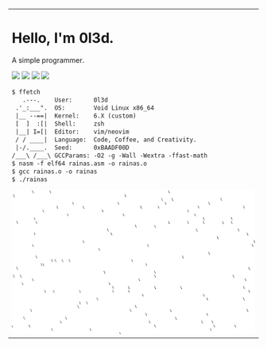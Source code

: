 <table>
  <tr>
    <td width="50%" valign="top">
      <h1>Hello, I'm 0l3d.</h1>
      <p> A simple programmer. </p>
      <p>
        <img src="https://img.shields.io/badge/C-00599C?style=for-the-badge&logo=c&logoColor=white" />
        <img src="https://img.shields.io/badge/ASM-6E4C1E?style=for-the-badge&logo=asm&logoColor=white" />
        <img src="https://img.shields.io/badge/void%20linux-478061?style=for-the-badge&logo=linux&logoColor=white"/>
        <a href="https://www.buymeacoffee.com/oled" target="_blank">
          <img src="https://img.shields.io/badge/Buy%20Me%20a%20Coffee-FFDD00?style=for-the-badge&logo=buy-me-a-coffee&logoColor=black"/>
        </a>
        <!--START_SECTION:waka-->
        <!--END_SECTION:waka-->
      </p>
      <pre><code class="language-bash">$ ffetch
   .---.    User:      0l3d  
 .'_:___".  OS:        Void Linux x86_64     
 |__ --==|  Kernel:    6.X (custom)     
 [  ]  :[|  Shell:     zsh    
 |__| I=[|  Editor:    vim/neovim     
 / / ____|  Language:  Code, Coffee, and Creativity.     
 |-/.____.  Seed:      0xBAADF00D
/___\ /___\ GCCParams: -O2 -g -Wall -Wextra -ffast-math
$ nasm -f elf64 rainas.asm -o rainas.o
$ gcc rainas.o -o rainas
$ ./rainas</code></pre>
      <img src="rainas.gif" alt="rainas" width="100%">
    </td>
  </tr>
</table>
